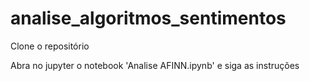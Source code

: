 # analise_algoritmos_sentimentos
Clone o repositório

Abra no jupyter o notebook 'Analise AFINN.ipynb' e siga as instruções
